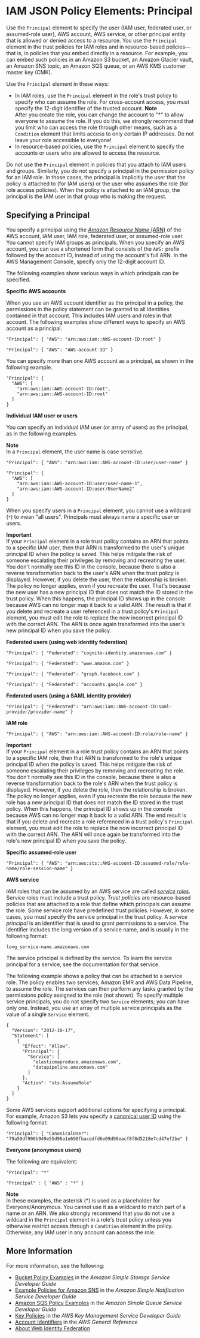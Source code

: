 # IAM JSON Policy Elements: Principal<a name="reference_policies_elements_principal"></a>

Use the `Principal` element to specify the user \(IAM user, federated user, or assumed\-role user\), AWS account, AWS service, or other principal entity that is allowed or denied access to a resource\. You use the `Principal` element in the trust policies for IAM roles and in resource\-based policies—that is, in policies that you embed directly in a resource\. For example, you can embed such policies in an Amazon S3 bucket, an Amazon Glacier vault, an Amazon SNS topic, an Amazon SQS queue, or an AWS KMS customer master key \(CMK\)\.

Use the `Principal` element in these ways:
+ In IAM roles, use the `Principal` element in the role's trust policy to specify who can assume the role\. For cross\-account access, you must specify the 12\-digit identifier of the trusted account\. 
**Note**  
After you create the role, you can change the account to "\*" to allow everyone to assume the role\. If you do this, we strongly recommend that you limit who can access the role through other means, such as a `Condition` element that limits access to only certain IP addresses\. Do not leave your role accessible to everyone\!
+ In resource\-based policies, use the `Principal` element to specify the accounts or users who are allowed to access the resource\. 

Do not use the `Principal` element in policies that you attach to IAM users and groups\. Similarly, you do not specify a principal in the permission policy for an IAM role\. In those cases, the principal is implicitly the user that the policy is attached to \(for IAM users\) or the user who assumes the role \(for role access policies\)\. When the policy is attached to an IAM group, the principal is the IAM user in that group who is making the request\. 

## Specifying a Principal<a name="Principal_specifying"></a>

You specify a principal using the [*Amazon Resource Name* \(ARN\)](reference_identifiers.md#identifiers-arns) of the AWS account, IAM user, IAM role, federated user, or assumed\-role user\. You cannot specify IAM groups as principals\. When you specify an AWS account, you can use a shortened form that consists of the `AWS:` prefix followed by the account ID, instead of using the account's full ARN\. In the AWS Management Console, specify only the 12\-digit account ID\. 

The following examples show various ways in which principals can be specified\.

**Specific AWS accounts**

When you use an AWS account identifier as the principal in a policy, the permissions in the policy statement can be granted to all identities contained in that account\. This includes IAM users and roles in that account\. The following examples show different ways to specify an AWS account as a principal\. 

```
"Principal": { "AWS": "arn:aws:iam::AWS-account-ID:root" }
```

```
"Principal": { "AWS": "AWS-account-ID" }
```

You can specify more than one AWS account as a principal, as shown in the following example\.

```
"Principal": { 
  "AWS": [
    "arn:aws:iam::AWS-account-ID:root",
    "arn:aws:iam::AWS-account-ID:root"
  ]
}
```

**Individual IAM user or users**

You can specify an individual IAM user \(or array of users\) as the principal, as in the following examples\. 

**Note**  
In a `Principal` element, the user name is case sensitive\.

```
"Principal": { "AWS": "arn:aws:iam::AWS-account-ID:user/user-name" }
```

```
"Principal": {
  "AWS": [
    "arn:aws:iam::AWS-account-ID:user/user-name-1", 
    "arn:aws:iam::AWS-account-ID:user/UserName2"
  ]
}
```

When you specify users in a `Principal` element, you cannot use a wildcard \(`*`\) to mean "all users"\. Principals must always name a specific user or users\. 

**Important**  
If your `Principal` element in a role trust policy contains an ARN that points to a specific IAM user, then that ARN is transformed to the user's unique principal ID when the policy is saved\. This helps mitigate the risk of someone escalating their privileges by removing and recreating the user\. You don't normally see this ID in the console, because there is also a reverse transformation back to the user's ARN when the trust policy is displayed\. However, if you delete the user, then the relationship is broken\. The policy no longer applies, even if you recreate the user\. That's because the new user has a new principal ID that does not match the ID stored in the trust policy\. When this happens, the principal ID shows up in the console because AWS can no longer map it back to a valid ARN\. The result is that if you delete and recreate a user referenced in a trust policy's `Principal` element, you must edit the role to replace the now incorrect principal ID with the correct ARN\. The ARN is once again transformed into the user's new principal ID when you save the policy\.

**Federated users \(using web identity federation\)** 

```
"Principal": { "Federated": "cognito-identity.amazonaws.com" }
```

```
"Principal": { "Federated": "www.amazon.com" }
```

```
"Principal": { "Federated": "graph.facebook.com" }
```

```
"Principal": { "Federated": "accounts.google.com" }
```

**Federated users \(using a SAML identity provider\)**

```
"Principal": { "Federated": "arn:aws:iam::AWS-account-ID:saml-provider/provider-name" }
```

**IAM role**

```
"Principal": { "AWS": "arn:aws:iam::AWS-account-ID:role/role-name" }
```

**Important**  
If your `Principal` element in a role trust policy contains an ARN that points to a specific IAM role, then that ARN is transformed to the role's unique principal ID when the policy is saved\. This helps mitigate the risk of someone escalating their privileges by removing and recreating the role\. You don't normally see this ID in the console, because there is also a reverse transformation back to the role's ARN when the trust policy is displayed\. However, if you delete the role, then the relationship is broken\. The policy no longer applies, even if you recreate the role because the new role has a new principal ID that does not match the ID stored in the trust policy\. When this happens, the principal ID shows up in the console because AWS can no longer map it back to a valid ARN\. The end result is that if you delete and recreate a role referenced in a trust policy's `Principal` element, you must edit the role to replace the now incorrect principal ID with the correct ARN\. The ARN will once again be transformed into the role's new principal ID when you save the policy\.

**Specific assumed\-role user**

```
"Principal": { "AWS": "arn:aws:sts::AWS-account-ID:assumed-role/role-name/role-session-name" }
```

**AWS service**

IAM roles that can be assumed by an AWS service are called *[service roles](id_roles_terms-and-concepts.md#iam-term-service-role)*\. Service roles must include a trust policy\. *Trust policies* are resource\-based policies that are attached to a role that define which principals can assume the role\. Some service role have predefined trust policies\. However, in some cases, you must specify the service principal in the trust policy\. A *service principal* is an identifier that is used to grant permissions to a service\. The identifier includes the long version of a service name, and is usually in the following format:

`long_service-name.amazonaws.com`

The service principal is defined by the service\. To learn the service principal for a service, see the documentation for that service\. 

The following example shows a policy that can be attached to a service role\. The policy enables two services, Amazon EMR and AWS Data Pipeline, to assume the role\. The services can then perform any tasks granted by the permissions policy assigned to the role \(not shown\)\. To specify multiple service principals, you do not specify two `Service` elements; you can have only one\. Instead, you use an array of multiple service principals as the value of a single `Service` element\.

```
{
  "Version": "2012-10-17",
  "Statement": [
    {
      "Effect": "Allow",
      "Principal": {
        "Service": [
          "elasticmapreduce.amazonaws.com",
          "datapipeline.amazonaws.com"
        ]
      },
      "Action": "sts:AssumeRole"
    }
  ]
}
```

Some AWS services support additional options for specifying a principal\. For example, Amazon S3 lets you specify a [canonical user ID](http://docs.aws.amazon.com/general/latest/gr/acct-identifiers.html#FindingCanonicalId) using the following format:

```
"Principal": { "CanonicalUser": "79a59df900b949e55d96a1e698fbacedfd6e09d98eacf8f8d5218e7cd47ef2be" }
```

**Everyone \(anonymous users\)** 

The following are equivalent:

```
"Principal": "*"
```

```
"Principal" : { "AWS" : "*" }
```

**Note**  
In these examples, the asterisk \(\*\) is used as a placeholder for Everyone/Anonymous\. You cannot use it as a wildcard to match part of a name or an ARN\. We also strongly recommend that you do not use a wildcard in the `Principal` element in a role's trust policy unless you otherwise restrict access through a `Condition` element in the policy\. Otherwise, any IAM user in any account can access the role\.

## More Information<a name="Principal_more-info"></a>

For more information, see the following:
+ [Bucket Policy Examples](http://docs.aws.amazon.com/AmazonS3/latest/dev/example-bucket-policies.html) in the *Amazon Simple Storage Service Developer Guide*
+ [Example Policies for Amazon SNS](http://docs.aws.amazon.com/sns/latest/dg/UsingIAMwithSNS.html#ExamplePolicies_SNS) in the *Amazon Simple Notification Service Developer Guide*
+ [Amazon SQS Policy Examples](http://docs.aws.amazon.com/AWSSimpleQueueService/latest/SQSDeveloperGuide/SQSExamples.html) in the *Amazon Simple Queue Service Developer Guide*
+ [Key Policies](http://docs.aws.amazon.com/kms/latest/developerguide/key-policies.html) in the *AWS Key Management Service Developer Guide*
+ [Account Identifiers](http://docs.aws.amazon.com/general/latest/gr/acct-identifiers.html) in the *AWS General Reference*
+ [About Web Identity Federation](id_roles_providers_oidc.md)